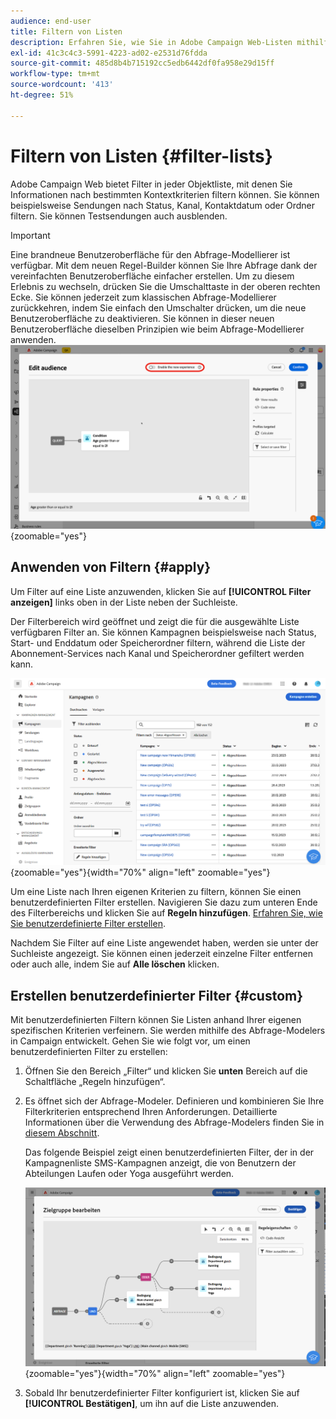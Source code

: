 ```yaml
---
audience: end-user
title: Filtern von Listen
description: Erfahren Sie, wie Sie in Adobe Campaign Web-Listen mithilfe integrierter und benutzerdefinierter Filter filtern.
exl-id: 41c3c4c3-5991-4223-ad02-e2531d76fdda
source-git-commit: 485d8b4b715192cc5edb6442df0fa958e29d15ff
workflow-type: tm+mt
source-wordcount: '413'
ht-degree: 51%

---
```


# Filtern von Listen {#filter-lists}

Adobe Campaign Web bietet Filter in jeder Objektliste, mit denen Sie Informationen nach bestimmten Kontextkriterien filtern können. Sie können beispielsweise Sendungen nach Status, Kanal, Kontaktdatum oder Ordner filtern. Sie können Testsendungen auch ausblenden.

>[!IMPORTANT]
>
>Eine brandneue Benutzeroberfläche für den Abfrage-Modellierer ist verfügbar. Mit dem neuen Regel-Builder können Sie Ihre Abfrage dank der vereinfachten Benutzeroberfläche einfacher erstellen. Um zu diesem Erlebnis zu wechseln, drücken Sie die Umschalttaste in der oberen rechten Ecke. Sie können jederzeit zum klassischen Abfrage-Modellierer zurückkehren, indem Sie einfach den Umschalter drücken, um die neue Benutzeroberfläche zu deaktivieren. Sie können in dieser neuen Benutzeroberfläche dieselben Prinzipien wie beim Abfrage-Modellierer anwenden.
>![Bild, das den Umschalter für die neue Benutzeroberfläche des Regel-Builders zeigt](assets/query-modeler-toggle.png){zoomable="yes"}

## Anwenden von Filtern {#apply}

Um Filter auf eine Liste anzuwenden, klicken Sie auf **[!UICONTROL Filter anzeigen]** links oben in der Liste neben der Suchleiste.

Der Filterbereich wird geöffnet und zeigt die für die ausgewählte Liste verfügbaren Filter an. Sie können Kampagnen beispielsweise nach Status, Start- und Enddatum oder Speicherordner filtern, während die Liste der Abonnement-Services nach Kanal und Speicherordner gefiltert werden kann.

![Bereich „Filter“ mit verfügbaren Filtern für Listen](assets/filters-pane.png){zoomable="yes"}{width="70%" align="left" zoomable="yes"}

Um eine Liste nach Ihren eigenen Kriterien zu filtern, können Sie einen benutzerdefinierten Filter erstellen. Navigieren Sie dazu zum unteren Ende des Filterbereichs und klicken Sie auf **Regeln hinzufügen**. [Erfahren Sie, wie Sie benutzerdefinierte Filter erstellen](#custom).

Nachdem Sie Filter auf eine Liste angewendet haben, werden sie unter der Suchleiste angezeigt. Sie können einen jederzeit einzelne Filter entfernen oder auch alle, indem Sie auf **Alle löschen** klicken.

## Erstellen benutzerdefinierter Filter {#custom}

Mit benutzerdefinierten Filtern können Sie Listen anhand Ihrer eigenen spezifischen Kriterien verfeinern. Sie werden mithilfe des Abfrage-Modelers in Campaign entwickelt. Gehen Sie wie folgt vor, um einen benutzerdefinierten Filter zu erstellen:

1. Öffnen Sie den Bereich „Filter“ und klicken Sie **unten** Bereich auf die Schaltfläche „Regeln hinzufügen“.

1. Es öffnet sich der Abfrage-Modeler. Definieren und kombinieren Sie Ihre Filterkriterien entsprechend Ihren Anforderungen. Detaillierte Informationen über die Verwendung des Abfrage-Modelers finden Sie in [diesem Abschnitt](../query/query-modeler-overview.md).

   Das folgende Beispiel zeigt einen benutzerdefinierten Filter, der in der Kampagnenliste SMS-Kampagnen anzeigt, die von Benutzern der Abteilungen Laufen oder Yoga ausgeführt werden.

   ![Beispiel für einen benutzerdefinierten Filter mit nach Abteilung gefilterten SMS-Kampagnen](assets/filters-sample.png){zoomable="yes"}{width="70%" align="left" zoomable="yes"}

1. Sobald Ihr benutzerdefinierter Filter konfiguriert ist, klicken Sie auf **[!UICONTROL Bestätigen]**, um ihn auf die Liste anzuwenden.
